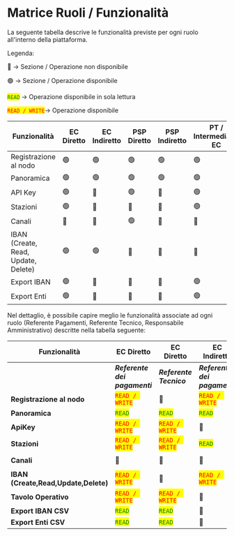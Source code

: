 # Matrice Ruoli / Funzionalità

La seguente tabella descrive le funzionalità previste per ogni ruolo all'interno della piattaforma.

Legenda:&#x20;

🔴  -> Sezione / Operazione non disponibile

🟢 -> Sezione / Operazione disponibile

<mark style="color:green;">`READ`</mark> ->  Operazione disponibile in sola lettura

<mark style="color:red;">`READ / WRITE`</mark>->  Operazione disponibile&#x20;



<table data-full-width="true"><thead><tr><th width="160">Funzionalità</th><th width="126">EC Diretto</th><th width="137">EC Indiretto</th><th width="131">PSP Diretto</th><th width="143">PSP Indiretto</th><th width="211">PT / Intermediario EC</th><th width="100">PT / Intermediario PSP</th></tr></thead><tbody><tr><td>Registrazione al nodo</td><td>🟢</td><td>🟢</td><td>🟢</td><td>🟢</td><td>🟢</td><td>🟢</td></tr><tr><td>Panoramica</td><td>🟢</td><td>🟢</td><td>🟢</td><td>🟢</td><td>🟢</td><td>🟢</td></tr><tr><td>API Key</td><td>🟢</td><td>🔴</td><td>🟢</td><td>🔴</td><td>🟢</td><td>🟢</td></tr><tr><td>Stazioni</td><td>🟢</td><td>🔴</td><td>🔴</td><td>🔴</td><td>🟢</td><td>🔴</td></tr><tr><td>Canali</td><td>🔴</td><td>🔴</td><td>🟢</td><td>🔴</td><td>🔴</td><td>🟢</td></tr><tr><td>IBAN (Create, Read, Update, Delete)</td><td>🟢</td><td>🟢</td><td>🔴</td><td>🔴</td><td>🔴</td><td>🔴</td></tr><tr><td>Export IBAN</td><td>🟢</td><td>🔴</td><td>🔴</td><td>🔴</td><td>🟢</td><td>🔴</td></tr><tr><td>Export Enti</td><td>🟢</td><td>🔴</td><td>🔴</td><td>🔴</td><td>🟢</td><td>🔴</td></tr></tbody></table>

Nel dettaglio, è possibile capire meglio le funzionalità associate ad ogni ruolo (Referente Pagamenti, Referente Tecnico, Responsabile Amministrativo) descritte nella tabella seguente:

<table data-full-width="true"><thead><tr><th>Funzionalità</th><th>EC Diretto</th><th>EC Diretto</th><th>EC Indiretto</th><th>EC Indiretto</th><th>PSP Diretto</th><th>PSP Diretto</th><th>PSP Indiretto</th><th>PSP Indiretto</th><th>PT / Intermediario</th><th>PT / Intermediario</th><th>PT / Intermediario</th></tr></thead><tbody><tr><td> </td><td><em><strong>Referente dei pagamenti</strong></em></td><td><em><strong>Referente Tecnico</strong></em></td><td><em><strong>Referente dei pagamenti</strong></em></td><td><em><strong>Referente Tecnico</strong></em></td><td><em><strong>Responsabile Amministrativo</strong></em></td><td><em><strong>Referente Tecnico</strong></em></td><td><em><strong>Responsabile Amministrativo</strong></em></td><td><em><strong>Referente Tecnico</strong></em></td><td><em><strong>Referente Tecnico</strong></em></td><td><em><strong>Referente Tecnico</strong></em></td><td><em><strong>Referente Tecnico</strong></em></td></tr><tr><td><strong>Registrazione al nodo</strong></td><td><mark style="color:red;"><code>READ / WRITE</code></mark></td><td>🔴</td><td><mark style="color:red;"><code>READ / WRITE</code></mark></td><td>🔴</td><td><mark style="color:red;"><code>READ / WRITE</code></mark></td><td>🔴</td><td><mark style="color:red;"><code>READ / WRITE</code></mark></td><td>🔴</td><td><mark style="color:red;"><code>READ / WRITE</code></mark></td><td><mark style="color:red;"><code>READ / WRITE</code></mark></td><td><mark style="color:red;"><code>READ / WRITE</code></mark></td></tr><tr><td><strong>Panoramica</strong></td><td><mark style="color:green;"><code>READ</code></mark></td><td><mark style="color:green;"><code>READ</code></mark></td><td><mark style="color:green;"><code>READ</code></mark></td><td><mark style="color:green;"><code>READ</code></mark></td><td><mark style="color:green;"><code>READ</code></mark></td><td><mark style="color:green;"><code>READ</code></mark></td><td><mark style="color:green;"><code>READ</code></mark></td><td><mark style="color:green;"><code>READ</code></mark></td><td><mark style="color:green;"><code>READ</code></mark></td><td><mark style="color:green;"><code>READ</code></mark></td><td><mark style="color:green;"><code>READ</code></mark></td></tr><tr><td><strong>ApiKey</strong></td><td><mark style="color:red;"><code>READ / WRITE</code></mark></td><td><mark style="color:red;"><code>READ / WRITE</code></mark></td><td>🔴</td><td>🔴</td><td><mark style="color:red;"><code>READ / WRITE</code></mark></td><td><mark style="color:red;"><code>READ / WRITE</code></mark></td><td>🔴</td><td>🔴</td><td><mark style="color:red;"><code>READ / WRITE</code></mark></td><td><mark style="color:red;"><code>READ / WRITE</code></mark></td><td><mark style="color:red;"><code>READ / WRITE</code></mark></td></tr><tr><td><strong>Stazioni</strong></td><td><mark style="color:red;"><code>READ / WRITE</code></mark></td><td><mark style="color:red;"><code>READ / WRITE</code></mark></td><td><mark style="color:green;"><code>READ</code></mark></td><td>🔴</td><td>🔴</td><td>🔴</td><td>🔴</td><td>🔴</td><td><mark style="color:red;"><code>READ / WRITE</code></mark></td><td>🔴</td><td><mark style="color:red;"><code>READ / WRITE</code></mark></td></tr><tr><td><strong>Canali</strong></td><td>🔴</td><td>🔴</td><td>🔴</td><td>🔴</td><td><mark style="color:red;"><code>READ / WRITE</code></mark></td><td><mark style="color:red;"><code>READ / WRITE</code></mark></td><td>🔴</td><td>🔴</td><td>🔴</td><td><mark style="color:red;"><code>READ / WRITE</code></mark></td><td><mark style="color:red;"><code>READ / WRITE</code></mark></td></tr><tr><td><strong>IBAN (Create,Read,Update,Delete)</strong></td><td><mark style="color:red;"><code>READ / WRITE</code></mark></td><td>🔴</td><td><mark style="color:red;"><code>READ / WRITE</code></mark></td><td>🔴</td><td>🔴</td><td>🔴</td><td>🔴</td><td>🔴</td><td>🔴</td><td>🔴</td><td>🔴</td></tr><tr><td><strong>Tavolo Operativo</strong></td><td><mark style="color:red;"><code>READ / WRITE</code></mark></td><td><mark style="color:red;"><code>READ / WRITE</code></mark></td><td>🔴</td><td>🔴</td><td>🔴</td><td>🔴</td><td>🔴</td><td>🔴</td><td><mark style="color:red;"><code>READ / WRITE</code></mark></td><td>🔴</td><td><mark style="color:red;"><code>READ / WRITE</code></mark></td></tr><tr><td><strong>Export IBAN CSV</strong></td><td><mark style="color:green;"><code>READ</code></mark></td><td><mark style="color:green;"><code>READ</code></mark></td><td>🔴</td><td>🔴</td><td>🔴</td><td>🔴</td><td>🔴</td><td>🔴</td><td><mark style="color:green;"><code>READ</code></mark></td><td>🔴</td><td>🔴</td></tr><tr><td><strong>Export Enti CSV</strong></td><td><mark style="color:green;"><code>READ</code></mark></td><td><mark style="color:green;"><code>READ</code></mark></td><td>🔴</td><td>🔴</td><td>🔴</td><td>🔴</td><td>🔴</td><td>🔴</td><td><mark style="color:green;"><code>READ</code></mark></td><td>🔴</td><td>🔴</td></tr></tbody></table>

